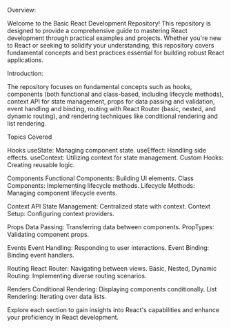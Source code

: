 Overview:

Welcome to the Basic React Development Repository! This repository is designed to provide a comprehensive guide to mastering React development through practical examples and projects. Whether you're new to React or seeking to solidify your understanding, this repository covers fundamental concepts and best practices essential for building robust React applications.

Introduction:

The repository focuses on fundamental concepts such as hooks, components (both functional and class-based, including lifecycle methods), context API for state management, props for data passing and validation, event handling and binding, routing with React Router (basic, nested, and dynamic routing), and rendering techniques like conditional rendering and list rendering.

Topics Covered

Hooks
useState: Managing component state.
useEffect: Handling side effects.
useContext: Utilizing context for state management.
Custom Hooks: Creating reusable logic.

Components
Functional Components: Building UI elements.
Class Components: Implementing lifecycle methods.
Lifecycle Methods: Managing component lifecycle events.

Context API
State Management: Centralized state with context.
Context Setup: Configuring context providers.

Props
Data Passing: Transferring data between components.
PropTypes: Validating component props.

Events
Event Handling: Responding to user interactions.
Event Binding: Binding event handlers.

Routing
React Router: Navigating between views.
Basic, Nested, Dynamic Routing: Implementing diverse routing scenarios.

Renders
Conditional Rendering: Displaying components conditionally.
List Rendering: Iterating over data lists.

Explore each section to gain insights into React's capabilities and enhance your proficiency in React development.
